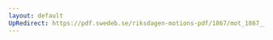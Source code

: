 ```yaml
---
layout: default
UpRedirect: https://pdf.swedeb.se/riksdagen-motions-pdf/1867/mot_1867__ak__00178.pdf
---
```

